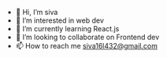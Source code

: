 - 👋 Hi, I’m siva
- 👀 I’m interested in web dev
- 🌱 I’m currently learning React.js
- 💞️ I’m looking to collaborate on Frontend dev
- 📫 How to reach me siva16l432@gmail.com

<!---
siva432/siva432 is a ✨ special ✨ repository because its `README.md` (this file) appears on your GitHub profile.
You can click the Preview link to take a look at your changes.
--->
